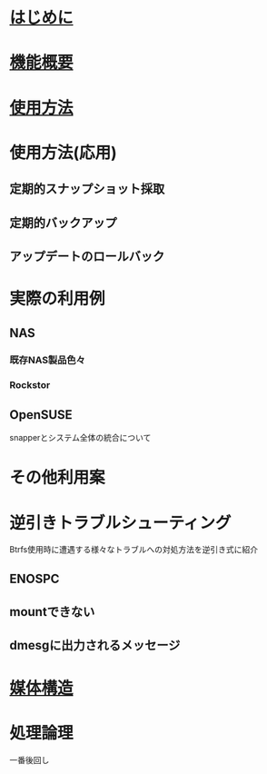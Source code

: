 # [はじめに](introduction.md)

# [機能概要](features.md)

# [使用方法](usage.md)

# 使用方法(応用)

## 定期的スナップショット採取

## 定期的バックアップ

## アップデートのロールバック

# 実際の利用例

## NAS

### 既存NAS製品色々

### Rockstor

## OpenSUSE

snapperとシステム全体の統合について

# その他利用案

# 逆引きトラブルシューティング

Btrfs使用時に遭遇する様々なトラブルへの対処方法を逆引き式に紹介

## ENOSPC

## mountできない

## dmesgに出力されるメッセージ

# [媒体構造](data_structure.md)

# 処理論理

一番後回し
